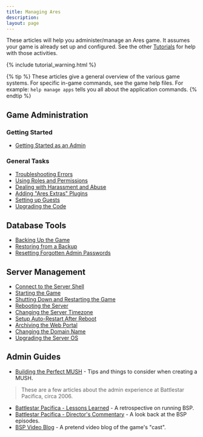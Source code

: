 ```yaml
---
title: Managing Ares
description: 
layout: page
---
```


These articles will help you administer/manage an Ares game.  It assumes your game is already set up and configured.  See the other [Tutorials](/tutorials) for help with those activities.

{% include tutorial_warning.html %}

{% tip %} 
These articles give a general overview of the various game systems.  For specific in-game commands, see the game help files. For example: `help manage apps` tells you all about the application commands.
{% endtip %}

## Game Administration

### Getting Started

* [Getting Started as an Admin](/tutorials/manage/started.html)

### General Tasks

* [Troubleshooting Errors](/tutorials/code/troubleshooting.html)
* [Using Roles and Permissions](/tutorials/manage/roles.html)
* [Dealing with Harassment and Abuse](/tutorials/manage/trolls.html)
* [Adding "Ares Extras" Plugins](/tutorials/code/extras.html)
* [Setting up Guests](/tutorials/manage/guests.html)
* [Upgrading the Code](/tutorials/manage/upgrades.html)

## Database Tools

* [Backing Up the Game](/tutorials/manage/backups.html)
* [Restoring from a Backup](/tutorials/manage/restore-db.html)
* [Resetting Forgotten Admin Passwords](/tutorials/manage/forgot-headwiz-pw.html)

## Server Management

* [Connect to the Server Shell](/tutorials/install/server-shell.html)
* [Starting the Game](/tutorials/manage/start.html)
* [Shutting Down and Restarting the Game](/tutorials/manage/shutdown.html)
* [Rebooting the Server](/tutorials/manage/reboot.html)
* [Changing the Server Timezone](/tutorials/manage/server-timezone.html)
* [Setup Auto-Restart After Reboot](/tutorials/manage/restart-after-reboot.html)
* [Archiving the Web Portal](/tutorials/manage/web-archive.html)
* [Changing the Domain Name](/tutorials/manage/change-domain.html)
* [Upgrading the Server OS](/tutorials/manage/os-upgrades.html)

## Admin Guides

* [Building the Perfect MUSH](/articles/building-the-perfect-mush.html) - Tips and things to consider when creating a MUSH.

> These are a few articles about the admin experience at Battlestar Pacifica, circa 2006. 

* [Battlestar Pacifica - Lessons Learned](/articles/battlestar-pacifica-lessons-learned.html) - A retrospective on running BSP.
* [Battlestar Pacifica - Director's Commentary](/articles/battlestar-pacifica-director-s-commentary.html) - A look back at the BSP episodes.
* [BSP Video Blog](/articles/bsp-video-blog.html) - A pretend video blog of the game's "cast".
